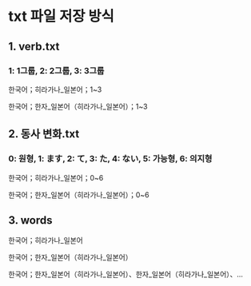 # txt 파일 저장 방식
## 1. verb.txt
### 1: 1그룹, 2: 2그룹, 3: 3그룹
한국어；히라가나_일본어；1~3

한국어；한자_일본어（히라가나_일본어）；1~3


## 2. 동사 변화.txt
### 0: 원형, 1: ます, 2: て, 3: た, 4: ない, 5: 가능형, 6: 의지형
한국어；히라가나_일본어；0~6

한국어；한자_일본어（히라가나_일본어）；0~6

## 3. words
한국어；히라가나_일본어

한국어；한자_일본어（히라가나_일본어）

한국어；한자_일본어（히라가나_일본어）、한자_일본어（히라가나_일본어）、…
